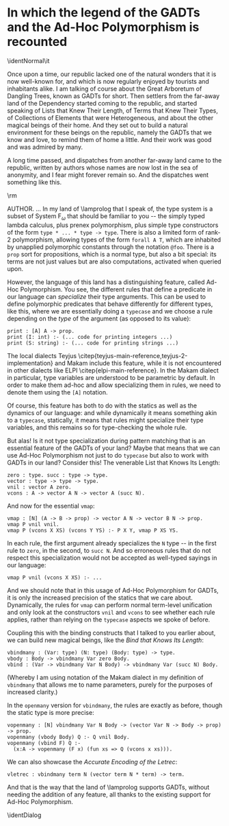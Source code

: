 # In which the legend of the GADTs and the Ad-Hoc Polymorphism is recounted

<!--
```makam
%use "04-bindmany.md".
tests: testsuite. %testsuite tests.
```
-->

\identNormal\it

Once upon a time, our republic lacked one of the natural wonders that it is now well-known for, and
which is now regularly enjoyed by tourists and inhabitants alike. I am talking of course about the
Great Arboretum of Dangling Trees, known as GADTs for short. Then settlers from the far-away land of
the Dependency started coming to the republic, and started speaking of Lists that Knew Their Length,
of Terms that Knew Their Types, of Collections of Elements that were Heterogeneous, and about the
other magical beings of their home.  And they set out to build a natural environment for these
beings on the republic, namely the GADTs that we know and love, to remind them of home a little. And
their work was good and was admired by many.

A long time passed, and dispatches from another far-away land came to the republic, written by authors
whose names are now lost in the sea of anonymity, and I fear might forever remain so. And the
dispatches went something like this.

\rm

AUTHOR. ... In my land of \lamprolog that I speak of, the type system is a subset of System
F$_\omega$ that should be familiar to you -- the simply typed lambda calculus, plus prenex
polymorphism, plus simple type constructors of the form `type * ... * type -> type`. There is also a
limited form of rank-2 polymorphism, allowing types of the form `forall A T`, which are inhabited by
unapplied polymorphic constants through the notation `@foo`. There is a `prop` sort for
propositions, which is a normal type, but also a bit special: its terms are not just values but are
also computations, activated when queried upon.

However, the language of this land has a distinguishing feature, called Ad-Hoc Polymorphism. You
see, the different rules that define a predicate in our language can *specialize* their type
arguments. This can be used to define polymorphic predicates that behave differently for different
types, like this, where we are essentially doing a `typecase` and we choose a rule depending on the
*type* of the argument (as opposed to its value):

```
print : [A] A -> prop.
print (I: int) :- (... code for printing integers ...)
print (S: string) :- (... code for printing strings ...)
```

The local dialects Teyjus \citep{teyjus-main-reference,teyjus-2-implementation} and Makam include
this feature, while it is not encountered in other dialects like ELPI
\citep{elpi-main-reference}. In the Makam dialect in particular, type variables are understood to be
parametric by default. In order to make them ad-hoc and allow specializing them in rules, we need to
denote them using the `[A]` notation.

Of course, this feature has both to do with the statics as well as the dynamics of our language: and
while dynamically it means something akin to a `typecase`, statically, it means that rules might
specialize their type variables, and this remains so for type-checking the whole rule.

But alas! Is it not type specialization during pattern matching that is an essential feature of the
GADTs of your land?  Maybe that means that we can use Ad-Hoc Polymorphism not just to do `typecase`
but also to work with GADTs in our land? Consider this! The venerable List that Knows Its Length:

```makam
zero : type. succ : type -> type.
vector : type -> type -> type.
vnil : vector A zero.
vcons : A -> vector A N -> vector A (succ N).
```

And now for the essential `vmap`:

```makam
vmap : [N] (A -> B -> prop) -> vector A N -> vector B N -> prop.
vmap P vnil vnil.
vmap P (vcons X XS) (vcons Y YS) :- P X Y, vmap P XS YS.
```

In each rule, the first argument already specializes the `N` type -- in the first rule to `zero`,
in the second, to `succ N`. And so erroneous rules that do not respect this specialization
would not be accepted as well-typed sayings in our language:

```
vmap P vnil (vcons X XS) :- ...
```

And we should note that in this usage of Ad-Hoc Polymorphism for GADTs, it is only the increased
precision of the statics that we care about. Dynamically, the rules for `vmap` can perform
normal term-level unification and only look at the constructors `vnil` and `vcons` to see
whether each rule applies, rather than relying on the `typecase` aspects we spoke of before.

Coupling this with the binding constructs that I talked to you earlier about, we can build
new magical beings, like the *Bind that Knows Its Length*:

```makam
vbindmany : (Var: type) (N: type) (Body: type) -> type.
vbody : Body -> vbindmany Var zero Body.
vbind : (Var -> vbindmany Var N Body) -> vbindmany Var (succ N) Body.
```

(Whereby I am using notation of the Makam dialect in my definition of `vbindmany` that allows me to name
parameters, purely for the purposes of increased clarity.)

In the `openmany` version for `vbindmany`, the rules are exactly as before, though the static
type is more precise:

```makam
vopenmany : [N] vbindmany Var N Body -> (vector Var N -> Body -> prop) -> prop.
vopenmany (vbody Body) Q :- Q vnil Body.
vopenmany (vbind F) Q :-
  (x:A -> vopenmany (F x) (fun xs => Q (vcons x xs))).
```

We can also showcase the *Accurate Encoding of the Letrec*:

```makam
vletrec : vbindmany term N (vector term N * term) -> term.
```

And that is the way that the land of \lamprolog supports GADTs, without needing the addition
of any feature, all thanks to the existing support for Ad-Hoc Polymorphism.

\identDialog

<!--
```makam
vapplymany : [N] vbindmany Var N Body -> vector Var N -> Body -> prop.
vapplymany (vbody Body) vnil Body.
vapplymany (vbind F) (vcons X XS) Body :- vapplymany (F X) XS Body.

vassumemany : [N] (A -> B -> prop) -> vector A N -> vector B N -> prop -> prop.
vassumemany P vnil vnil Q :- Q.
vassumemany P (vcons X XS) (vcons Y YS) Q :- (P X Y -> vassumemany P XS YS Q).

typeof (vletrec XS_DefsBody) T' :-
  vopenmany XS_DefsBody (pfun xs (Defs, Body) =>
    vassumemany typeof xs TS (vmap typeof Defs TS),
    vassumemany typeof xs TS (typeof Body T')).

typeof (vletrec (vbind (fun f => vbody (vcons (lam T (fun x => app f (app f x))) vnil, f)))) T' ?
>> Yes:
>> T' := arrow T T,
>> T := T.
```
-->

<!--
TODO. Get rid of dbind once we've replaced all uses in following chapters.

```makam
dbind : type -> type -> type -> type.
dbindbase : B -> dbind A unit B.
dbindnext : (A -> dbind A T B) -> dbind A (A * T) B.

subst : type -> type -> type.
nil : subst A unit.  cons : A -> subst A T -> subst A (A * T).

intromany : [T] dbind A T B -> (subst A T -> prop) -> prop.
applymany : [T] dbind A T B -> subst A T -> B -> prop.
openmany : [T] dbind A T B -> (subst A T -> B -> prop) -> prop.
assumemany : [T T'] (A -> B -> prop) -> subst A T -> subst B T' -> prop -> prop.
map : [T T'] (A -> B -> prop) -> subst A T -> subst B T' -> prop.

intromany (dbindbase F) P :- P [].
intromany (dbindnext F) P :- (x:A -> intromany (F x) (pfun t => P (x :: t))).

applymany (dbindbase Body) [] Body.
applymany (dbindnext F) (X :: XS) Body :- applymany (F X) XS Body.

openmany F P :-
  intromany F (pfun xs => [Body] applymany F xs Body, P xs Body).

assumemany P [] [] Q :- Q.
assumemany P (X :: XS) (Y :: YS) Q :- (P X Y -> assumemany P XS YS Q).

map P [] [].
map P (X :: XS) (Y :: YS) :- P X Y, map P XS YS.

letrec : dbind term T (subst term T * term) -> term.
typeof (letrec XS_DefsBody) T' :-
  openmany XS_DefsBody (pfun xs defsbody => [Defs Body]
    eq defsbody (Defs, Body),
    assumemany typeof xs TS (map typeof Defs TS),
    assumemany typeof xs TS (typeof Body T')).
```
-->
